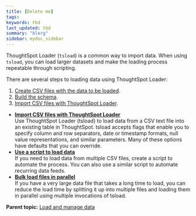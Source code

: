```yaml
---
title: [Delete me]
tags:
keywords: tbd
last_updated: tbd
summary: "blerg"
sidebar: mydoc_sidebar
---
```

ThoughtSpot Loader (`tsload`) is a common way to import data. When using `tsload`, you can load larger datasets and make the loading process repeatable through scripting.

There are several steps to loading data using ThoughtSpot Loader:

1.   [Create CSV files with the data to be loaded](load_from_web_browser.html#create-a-csv-file).
2.   [Build the schema](create_schema.html).
3.   [Import CSV files with ThoughtSpot Loader](use_data_importer.html#).

-   **[Import CSV files with ThoughtSpot Loader](/pages/admin/loading/use_data_importer.html)**  
Use ThoughtSpot Loader (tsload) to load data from a CSV text file into an existing table in ThoughtSpot. tsload accepts flags that enable you to specify column and row separators, date or timestamp formats, null value representations, and similar parameters. Many of these options have defaults that you can override.
-   **[Use a script to load data](/pages/admin/loading/load_with_script.html)**  
If you need to load data from multiple CSV files, create a script to automate the process. You can also use a similar script to automate recurring data feeds.
-   **[Bulk load files in parallel](/pages/admin/loading/parallel_tsload.html)**  
If you have a very large data file that takes a long time to load, you can reduce the load time by splitting it up into multiple files and loading them in parallel using multiple invocations of tsload.

**Parent topic:** [Load and manage data](/pages/admin/loading/loading_intro.html)
